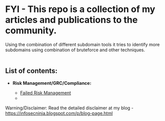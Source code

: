 # FYI - This repo is a collection of my articles and publications to the community.
Using the combination of different subdomain tools it tries to identify more subdomains using combination of bruteforce and other techniques. <br/><br/>

## List of contents:
+ **Risk Management/GRC/Compliance:**<br/>

  + [Failed Risk Management](https://github.com/iamthefrogy/FYI/blob/main/Material/Failed%20Risk%20Management.jpg)
  +  
Warning/Disclaimer: Read the detailed disclaimer at my blog - https://infosecninja.blogspot.com/p/blog-page.html
